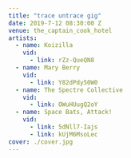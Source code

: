 ```yaml
---
title: "trace untrace gig"
date: 2019-7-12 08:30:00 Z
venue: the_captain_cook_hotel
artists:
  - name: Koizilla
    vid:
      - link: rZz-QueQN8
  - name: Mary Berry
    vid:
      - link: Y82dPdy50W0
  - name: The Spectre Collective
    vid:
      - link: OWuHUugQ2oY
  - name: Space Bats, Attack!
    vid:
      - link: 5dNll7-Iajs
      - link: kUjM6MsoLec
cover: ./cover.jpg
---
```

